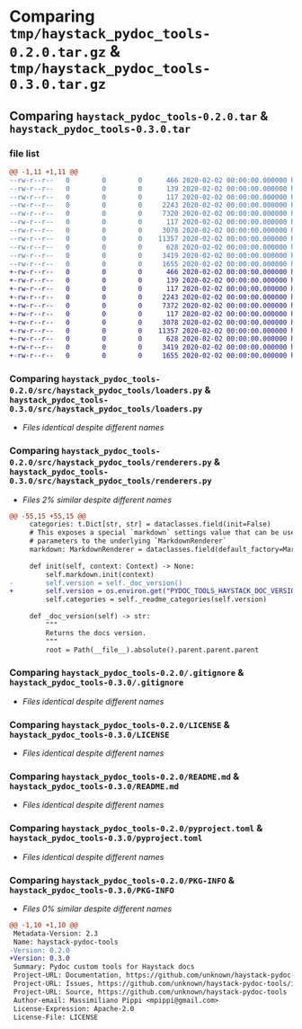 # Comparing `tmp/haystack_pydoc_tools-0.2.0.tar.gz` & `tmp/haystack_pydoc_tools-0.3.0.tar.gz`

## Comparing `haystack_pydoc_tools-0.2.0.tar` & `haystack_pydoc_tools-0.3.0.tar`

### file list

```diff
@@ -1,11 +1,11 @@
--rw-r--r--   0        0        0      466 2020-02-02 00:00:00.000000 haystack_pydoc_tools-0.2.0/.github/workflows/release.yml
--rw-r--r--   0        0        0      139 2020-02-02 00:00:00.000000 haystack_pydoc_tools-0.2.0/src/haystack_pydoc_tools/__about__.py
--rw-r--r--   0        0        0      117 2020-02-02 00:00:00.000000 haystack_pydoc_tools-0.2.0/src/haystack_pydoc_tools/__init__.py
--rw-r--r--   0        0        0     2243 2020-02-02 00:00:00.000000 haystack_pydoc_tools-0.2.0/src/haystack_pydoc_tools/loaders.py
--rw-r--r--   0        0        0     7320 2020-02-02 00:00:00.000000 haystack_pydoc_tools-0.2.0/src/haystack_pydoc_tools/renderers.py
--rw-r--r--   0        0        0      117 2020-02-02 00:00:00.000000 haystack_pydoc_tools-0.2.0/tests/__init__.py
--rw-r--r--   0        0        0     3078 2020-02-02 00:00:00.000000 haystack_pydoc_tools-0.2.0/.gitignore
--rw-r--r--   0        0        0    11357 2020-02-02 00:00:00.000000 haystack_pydoc_tools-0.2.0/LICENSE
--rw-r--r--   0        0        0      628 2020-02-02 00:00:00.000000 haystack_pydoc_tools-0.2.0/README.md
--rw-r--r--   0        0        0     3419 2020-02-02 00:00:00.000000 haystack_pydoc_tools-0.2.0/pyproject.toml
--rw-r--r--   0        0        0     1655 2020-02-02 00:00:00.000000 haystack_pydoc_tools-0.2.0/PKG-INFO
+-rw-r--r--   0        0        0      466 2020-02-02 00:00:00.000000 haystack_pydoc_tools-0.3.0/.github/workflows/release.yml
+-rw-r--r--   0        0        0      139 2020-02-02 00:00:00.000000 haystack_pydoc_tools-0.3.0/src/haystack_pydoc_tools/__about__.py
+-rw-r--r--   0        0        0      117 2020-02-02 00:00:00.000000 haystack_pydoc_tools-0.3.0/src/haystack_pydoc_tools/__init__.py
+-rw-r--r--   0        0        0     2243 2020-02-02 00:00:00.000000 haystack_pydoc_tools-0.3.0/src/haystack_pydoc_tools/loaders.py
+-rw-r--r--   0        0        0     7372 2020-02-02 00:00:00.000000 haystack_pydoc_tools-0.3.0/src/haystack_pydoc_tools/renderers.py
+-rw-r--r--   0        0        0      117 2020-02-02 00:00:00.000000 haystack_pydoc_tools-0.3.0/tests/__init__.py
+-rw-r--r--   0        0        0     3078 2020-02-02 00:00:00.000000 haystack_pydoc_tools-0.3.0/.gitignore
+-rw-r--r--   0        0        0    11357 2020-02-02 00:00:00.000000 haystack_pydoc_tools-0.3.0/LICENSE
+-rw-r--r--   0        0        0      628 2020-02-02 00:00:00.000000 haystack_pydoc_tools-0.3.0/README.md
+-rw-r--r--   0        0        0     3419 2020-02-02 00:00:00.000000 haystack_pydoc_tools-0.3.0/pyproject.toml
+-rw-r--r--   0        0        0     1655 2020-02-02 00:00:00.000000 haystack_pydoc_tools-0.3.0/PKG-INFO
```

### Comparing `haystack_pydoc_tools-0.2.0/src/haystack_pydoc_tools/loaders.py` & `haystack_pydoc_tools-0.3.0/src/haystack_pydoc_tools/loaders.py`

 * *Files identical despite different names*

### Comparing `haystack_pydoc_tools-0.2.0/src/haystack_pydoc_tools/renderers.py` & `haystack_pydoc_tools-0.3.0/src/haystack_pydoc_tools/renderers.py`

 * *Files 2% similar despite different names*

```diff
@@ -55,15 +55,15 @@
     categories: t.Dict[str, str] = dataclasses.field(init=False)
     # This exposes a special `markdown` settings value that can be used to pass
     # parameters to the underlying `MarkdownRenderer`
     markdown: MarkdownRenderer = dataclasses.field(default_factory=MarkdownRenderer)
 
     def init(self, context: Context) -> None:
         self.markdown.init(context)
-        self.version = self._doc_version()
+        self.version = os.environ.get("PYDOC_TOOLS_HAYSTACK_DOC_VERSION", self._doc_version())
         self.categories = self._readme_categories(self.version)
 
     def _doc_version(self) -> str:
         """
         Returns the docs version.
         """
         root = Path(__file__).absolute().parent.parent.parent
```

### Comparing `haystack_pydoc_tools-0.2.0/.gitignore` & `haystack_pydoc_tools-0.3.0/.gitignore`

 * *Files identical despite different names*

### Comparing `haystack_pydoc_tools-0.2.0/LICENSE` & `haystack_pydoc_tools-0.3.0/LICENSE`

 * *Files identical despite different names*

### Comparing `haystack_pydoc_tools-0.2.0/README.md` & `haystack_pydoc_tools-0.3.0/README.md`

 * *Files identical despite different names*

### Comparing `haystack_pydoc_tools-0.2.0/pyproject.toml` & `haystack_pydoc_tools-0.3.0/pyproject.toml`

 * *Files identical despite different names*

### Comparing `haystack_pydoc_tools-0.2.0/PKG-INFO` & `haystack_pydoc_tools-0.3.0/PKG-INFO`

 * *Files 0% similar despite different names*

```diff
@@ -1,10 +1,10 @@
 Metadata-Version: 2.3
 Name: haystack-pydoc-tools
-Version: 0.2.0
+Version: 0.3.0
 Summary: Pydoc custom tools for Haystack docs
 Project-URL: Documentation, https://github.com/unknown/haystack-pydoc-tools#readme
 Project-URL: Issues, https://github.com/unknown/haystack-pydoc-tools/issues
 Project-URL: Source, https://github.com/unknown/haystack-pydoc-tools
 Author-email: Massimiliano Pippi <mpippi@gmail.com>
 License-Expression: Apache-2.0
 License-File: LICENSE
```

